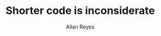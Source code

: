 ---
title: Shorter code is inconsiderate
link: https://medium.com/on-coding/shorter-code-is-inconsiderate-41cce917b51b
author: Allan Reyes
---